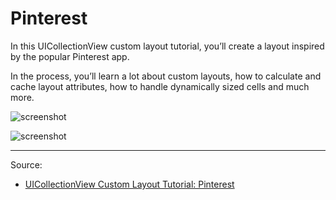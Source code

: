 # Pinterest

In this UICollectionView custom layout tutorial, you’ll create a layout inspired by the popular Pinterest app.

In the process, you’ll learn a lot about custom layouts, how to calculate and cache layout attributes, how to handle dynamically sized cells and much more.

![screenshot](https://koenig-media.raywenderlich.com/uploads/2017/09/CustomCollectionView-feature.png)

![screenshot](https://koenig-media.raywenderlich.com/uploads/2017/08/pinterest-layout-updated-final.png)

---

Source:

- [UICollectionView Custom Layout Tutorial: Pinterest](https://www.raywenderlich.com/164608/uicollectionview-custom-layout-tutorial-pinterest-2)
